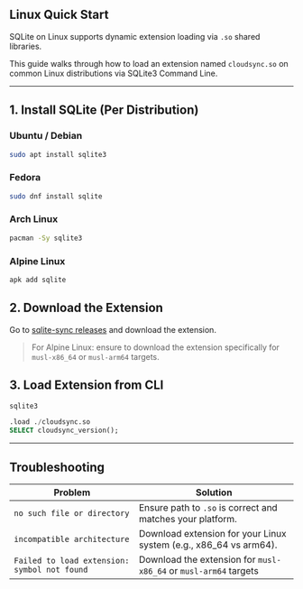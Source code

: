 ## Linux Quick Start

SQLite on Linux supports dynamic extension loading via `.so` shared libraries.

This guide walks through how to load an extension named `cloudsync.so` on common Linux distributions via SQLite3 Command Line.

---

## 1. Install SQLite (Per Distribution)

### Ubuntu / Debian

```bash
sudo apt install sqlite3
```

### Fedora

```bash
sudo dnf install sqlite
```

### Arch Linux

```bash
pacman -Sy sqlite3
```

### Alpine Linux

```bash
apk add sqlite
```

## 2. Download the Extension

Go to [sqlite-sync releases](https://github.com/sqliteai/sqlite-sync/releases) and download the extension.

> For Alpine Linux: ensure to download the extension specifically for `musl-x86_64` or `musl-arm64` targets.

## 3. Load Extension from CLI

```bash
sqlite3
```

```sql
.load ./cloudsync.so
SELECT cloudsync_version();
```

---

## Troubleshooting

| Problem                                      | Solution                                                          |
| -------------------------------------------- | ----------------------------------------------------------------- |
| `no such file or directory`                  | Ensure path to `.so` is correct and matches your platform.        |
| `incompatible architecture`                  | Download extension for your Linux system (e.g., x86_64 vs arm64). |
| `Failed to load extension: symbol not found` | Download the extension for `musl-x86_64` or `musl-arm64` targets  |
